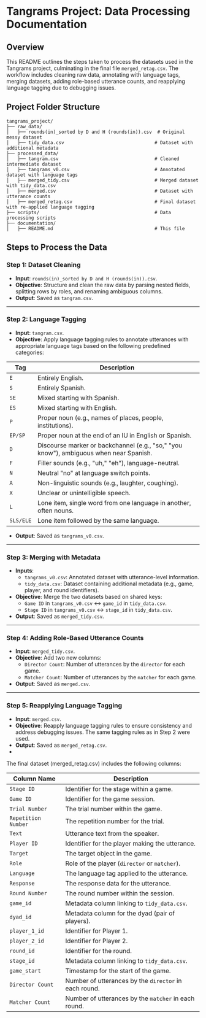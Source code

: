 # Tangrams Project: Data Processing Documentation

## Overview

This README outlines the steps taken to process the datasets used in the Tangrams project, culminating in the final file `merged_retag.csv`. The workflow includes cleaning raw data, annotating with language tags, merging datasets, adding role-based utterance counts, and reapplying language tagging due to debugging issues.

## Project Folder Structure

```plaintext
tangrams_project/
├── raw_data/
│   ├── rounds(in)_sorted by D and H (rounds(in)).csv  # Original messy dataset
│   ├── tidy_data.csv                                 # Dataset with additional metadata
├── processed_data/
│   ├── tangram.csv                                   # Cleaned intermediate dataset
│   ├── tangrams_v0.csv                               # Annotated dataset with language tags
│   ├── merged_tidy.csv                               # Merged dataset with tidy_data.csv
│   ├── merged.csv                                    # Dataset with utterance counts
│   ├── merged_retag.csv                              # Final dataset with re-applied language tagging
├── scripts/                                          # Data processing scripts
├── documentation/
│   ├── README.md                                     # This file
```

## Steps to Process the Data

### Step 1: Dataset Cleaning
- **Input**: `rounds(in)_sorted by D and H (rounds(in)).csv`.
- **Objective**: Structure and clean the raw data by parsing nested fields, splitting rows by roles, and renaming ambiguous columns.
- **Output**: Saved as `tangram.csv`.

---

### Step 2: Language Tagging
- **Input**: `tangram.csv`.
- **Objective**: Apply language tagging rules to annotate utterances with appropriate language tags based on the following predefined categories:

| **Tag**    | **Description**                                                                                  |
|------------|--------------------------------------------------------------------------------------------------|
| `E`        | Entirely English.                                                                               |
| `S`        | Entirely Spanish.                                                                               |
| `SE`       | Mixed starting with Spanish.                                                                    |
| `ES`       | Mixed starting with English.                                                                    |
| `P`        | Proper noun (e.g., names of places, people, institutions).                                       |
| `EP/SP`    | Proper noun at the end of an IU in English or Spanish.                                           |
| `D`        | Discourse marker or backchannel (e.g., "so," "you know"), ambiguous when near Spanish.           |
| `F`        | Filler sounds (e.g., "uh," "eh"), language-neutral.                                             |
| `N`        | Neutral "no" at language switch points.                                                         |
| `A`        | Non-linguistic sounds (e.g., laughter, coughing).                                               |
| `X`        | Unclear or unintelligible speech.                                                               |
| `L`        | Lone item, single word from one language in another, often nouns.                               |
| `SLS/ELE`  | Lone item followed by the same language.                                                        |

- **Output**: Saved as `tangrams_v0.csv`.

---

### Step 3: Merging with Metadata
- **Inputs**:
  - `tangrams_v0.csv`: Annotated dataset with utterance-level information.
  - `tidy_data.csv`: Dataset containing additional metadata (e.g., game, player, and round identifiers).
- **Objective**: Merge the two datasets based on shared keys:
  - `Game ID` in `tangrams_v0.csv` ↔ `game_id` in `tidy_data.csv`.
  - `Stage ID` in `tangrams_v0.csv` ↔ `stage_id` in `tidy_data.csv`.
- **Output**: Saved as `merged_tidy.csv`.

---

### Step 4: Adding Role-Based Utterance Counts
- **Input**: `merged_tidy.csv`.
- **Objective**: Add two new columns:
  - `Director Count`: Number of utterances by the `director` for each game.
  - `Matcher Count`: Number of utterances by the `matcher` for each game.
- **Output**: Saved as `merged.csv`.

---

### Step 5: Reapplying Language Tagging
- **Input**: `merged.csv`.
- **Objective**: Reapply language tagging rules to ensure consistency and address debugging issues. The same tagging rules as in Step 2 were used.
- **Output**: Saved as `merged_retag.csv`.
- 
The final dataset (merged_retag.csv) includes the following columns:

| **Column Name**       | **Description**                                                   |
|------------------------|-------------------------------------------------------------------|
| `Stage ID`            | Identifier for the stage within a game.                          |
| `Game ID`             | Identifier for the game session.                                 |
| `Trial Number`        | The trial number within the game.                                |
| `Repetition Number`   | The repetition number for the trial.                             |
| `Text`                | Utterance text from the speaker.                                 |
| `Player ID`           | Identifier for the player making the utterance.                 |
| `Target`              | The target object in the game.                                   |
| `Role`                | Role of the player (`director` or `matcher`).                   |
| `Language`            | The language tag applied to the utterance.                      |
| `Response`            | The response data for the utterance.                            |
| `Round Number`        | The round number within the session.                             |
| `game_id`             | Metadata column linking to `tidy_data.csv`.                     |
| `dyad_id`             | Metadata column for the dyad (pair of players).                 |
| `player_1_id`         | Identifier for Player 1.                                         |
| `player_2_id`         | Identifier for Player 2.                                         |
| `round_id`            | Identifier for the round.                                        |
| `stage_id`            | Metadata column linking to `tidy_data.csv`.                     |
| `game_start`          | Timestamp for the start of the game.                             |
| `Director Count`      | Number of utterances by the `director` in each round.            |
| `Matcher Count`       | Number of utterances by the `matcher` in each round.             |


